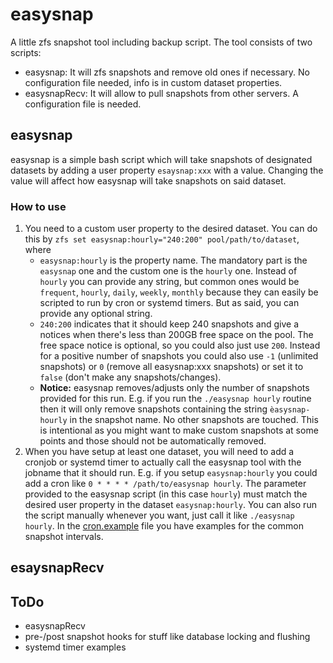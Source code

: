 # easysnap

A little zfs snapshot tool including backup script. The tool consists of two scripts:

* easysnap: It will zfs snapshots and remove old ones if necessary. No configuration file needed, info is in custom dataset properties.
* easysnapRecv: It will allow to pull snapshots from other servers. A configuration file is needed.

## easysnap

easysnap is a simple bash script which will take snapshots of designated datasets by adding a user property `esaysnap:xxx` with a value. Changing the value will affect how easysnap will take snapshots on said dataset.

### How to use

1. You need to a custom user property to the desired dataset. You can do this by `zfs set easysnap:hourly="240:200" pool/path/to/dataset`, where
   * `easysnap:hourly` is the property name. The mandatory part is the `easysnap` one and the custom one is the `hourly` one. Instead of `hourly` you can provide any string, but common ones would be `frequent`, `hourly`, `daily`, `weekly`, `monthly` because they can easily be scripted to run by cron or systemd timers. But as said, you can provide any optional string.
   * `240:200` indicates that it should keep 240 snapshots and give a notices when there's less than 200GB free space on the pool. The free space notice is optional, so you could also just use `200`. Instead for a positive number of snapshots you could also use `-1` (unlimited snapshots) or `0` (remove all easysnap:xxx snapshots) or set it to `false` (don't make any snapshots/changes).
   * __Notice:__ easysnap removes/adjusts only the number of snapshots provided for this run. E.g. if you run the `./easysnap hourly` routine then it will only remove snapshots containing the string `èasysnap-hourly` in the snapshot name. No other snapshots are touched. This is intentional as you might want to make custom snapshots at some points and those should not be automatically removed.
1. When you have setup at least one dataset, you will need to add a cronjob or systemd timer to actually call the easysnap tool with the jobname that it should run. E.g. if you setup `easysnap:hourly` you could add a cron like `0 * * * * /path/to/easysnap hourly`. The parameter provided to the easysnap script (in this case `hourly`) must match the desired user property in the dataset `easysnap:hourly`. You can also run the script manually whenever you want, just call it like `./easysnap hourly`. In the [cron.example](cron.example) file you have examples for the common snapshot intervals.



## esaysnapRecv

## ToDo

- easysnapRecv
- pre-/post snapshot hooks for stuff like database locking and flushing
- systemd timer examples
